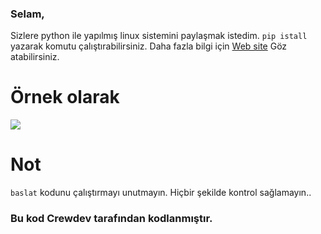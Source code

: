 ### Selam,
Sizlere python ile yapılmış linux sistemini paylaşmak istedim. `pip istall` yazarak komutu çalıştırabilirsiniz. Daha fazla bilgi için [Web site](https://raxebot.com.tr) Göz atabilirsiniz. 



# Örnek olarak

<img src="https://cdn.discordapp.com/attachments/1104875476687798353/1131435661648478219/image.png">

# Not

`baslat` kodunu çalıştırmayı unutmayın. Hiçbir şekilde kontrol sağlamayın..

### Bu kod Crewdev tarafından kodlanmıştır.